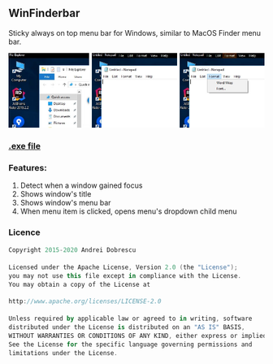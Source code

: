 ## WinFinderbar

Sticky always on top menu bar for Windows, similar to MacOS Finder menu bar.

![](https://github.com/andob/WinFinderbar/raw/master/demo.jpg)

### [.exe file](https://andob.io/repository/open_source/ro/andob/winfinderbar/WinFinderbar/1.1.0/WinFinderbar.exe)

### Features:

1. Detect when a window gained focus
2. Shows window's title
3. Shows window's menu bar
4. When menu item is clicked, opens menu's dropdown child menu

### Licence

```kotlin
Copyright 2015-2020 Andrei Dobrescu

Licensed under the Apache License, Version 2.0 (the "License");
you may not use this file except in compliance with the License.
You may obtain a copy of the License at

http://www.apache.org/licenses/LICENSE-2.0

Unless required by applicable law or agreed to in writing, software
distributed under the License is distributed on an "AS IS" BASIS,
WITHOUT WARRANTIES OR CONDITIONS OF ANY KIND, either express or implied.
See the License for the specific language governing permissions and
limitations under the License.
```
